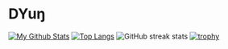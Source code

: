 # DYuŋ
[![My Github Stats](https://github-readme-stats.vercel.app/api?username=DYung26&theme=radical)](https://github.com/DYung26/github-readme-stats)
[![Top Langs](https://github-readme-stats.vercel.app/api/top-langs/?username=DYung26&layout=compact&theme=dark)](https://github.com/DYung26/github-readme-stats)
![GitHub streak stats](https://github-readme-streak-stats.herokuapp.com/?user=DYung26&theme=react)
[![trophy](https://github-profile-trophy.vercel.app/?username=Brainstorma&theme=tokyonight&no-bg=false&no-frame=false&count_private=true)](https://github.com/Brainstorma/Brainstorma)
</div>
<img src="https://komarev.com/ghpvc/?username=Brainstorma&style=compact-square&color=blue" align="center" alt=""/>
